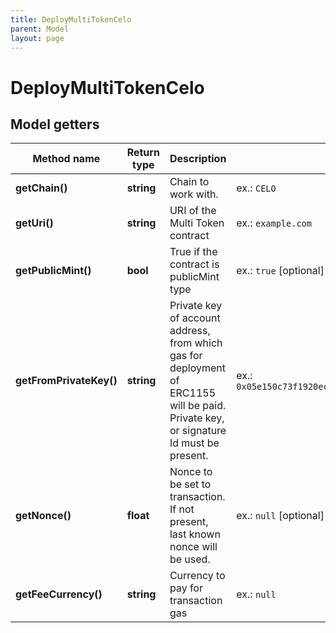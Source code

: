 ```yaml
---
title: DeployMultiTokenCelo
parent: Model
layout: page
---
```


# DeployMultiTokenCelo

## Model getters

Method name | Return type | Description | Notes
------------ | ------------- | ------------- | -------------
**getChain()** | **string** | Chain to work with. | ex.: `CELO`
**getUri()** | **string** | URI of the Multi Token contract | ex.: `example.com`
**getPublicMint()** | **bool** | True if the contract is publicMint type | ex.: `true` [optional]
**getFromPrivateKey()** | **string** | Private key of account address, from which gas for deployment of ERC1155 will be paid. Private key, or signature Id must be present. | ex.: `0x05e150c73f1920ec14caa1e0b6aa09940899678051a78542840c2668ce5080c2`
**getNonce()** | **float** | Nonce to be set to transaction. If not present, last known nonce will be used. | ex.: `null` [optional]
**getFeeCurrency()** | **string** | Currency to pay for transaction gas | ex.: `null`

